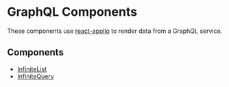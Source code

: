 # GraphQL Components

These components use [react-apollo](https://github.com/apollographql/react-apollo)
to render data from a GraphQL service.

## Components

- [InfiniteList](InfiniteList.md)
- [InfiniteQuery](InfiniteQuery.md)
